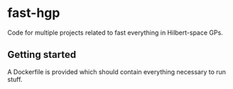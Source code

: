 # fast-hgp
Code for multiple projects related to fast everything in Hilbert-space GPs.

## Getting started
A Dockerfile is provided which should contain everything necessary to run stuff.
